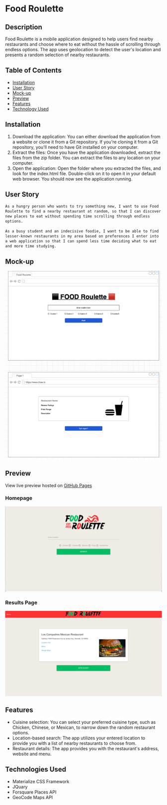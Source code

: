 # Food Roulette

## Description

Food Roulette is a mobile application designed to help users find nearby restaurants and choose where to eat without the hassle of scrolling through endless options. The app uses geolocation to detect the user's location and presents a random selection of nearby restaurants.


## Table of Contents

- [Installation](#installation)
- [User Story](#user-story)
- [Mock-up](#mock-up)
- [Preview](#preview)
- [Features](#features)
- [Technology Used](#technologies-used)


## Installation

1. Download the application: You can either download the application from a website or clone it from a Git repository. If you're cloning it from a Git repository, you'll need to have Git installed on your computer.
2. Extract the files: Once you have the application downloaded, extract the files from the zip folder. You can extract the files to any location on your computer.
3. Open the application: Open the folder where you extracted the files, and look for the index.html file. Double-click on it to open it in your default web browser. You should now see the application running.


## User Story
```
As a hungry person who wants to try something new, I want to use Food Roulette to find a nearby restaurant at random, so that I can discover new places to eat without spending time scrolling through endless options.

As a busy student and an indecisive foodie, I want to be able to find lesser-known restaurants in my area based on preferences I enter into a web application so that I can spend less time deciding what to eat and more time studying.
```

## Mock-up

![alt text](/assets/media/project-mock-up.png)

## Preview
View live preview hosted on [GitHub Pages](https://onepingtorulethemall.github.io/food-roulette/)
### Homepage

![alt text](/assets/media/HomePageSS.png)

### Results Page

![alt text](/assets/media/results-pageSS.png)

## Features
- Cuisine selection: You can select your preferred cuisine type, such as Chicken, Chinese, or Mexican, to narrow down the random restaurant options.
- Location-based search: The app utilizes your entered location to provide you with a list of nearby restaurants to choose from.
- Restaurant details: The app provides you with the restaurant's address, website and menu.



## Technologies Used
- Materialize CSS Framework
- JQuary
- Forsquare Places API
- GeoCode Maps API


